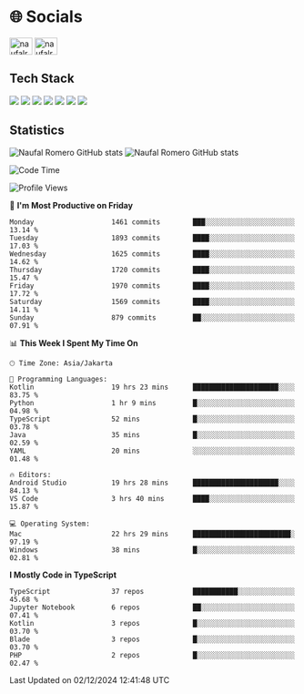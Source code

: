 <h1 align="">🌐 Socials</h1>
<p align="left">
<a href="https://linkedin.com/in/naufal-romero-putra-pratama-9ab816177/" target="blank"><img align="center" src="https://raw.githubusercontent.com/rahuldkjain/github-profile-readme-generator/master/src/images/icons/Social/linked-in-alt.svg" alt="naufalromero" height="30" width="40" /></a>
<a href="https://instagram.com/naufalromero" target="blank"><img align="center" src="https://raw.githubusercontent.com/rahuldkjain/github-profile-readme-generator/master/src/images/icons/Social/instagram.svg" alt="naufalromero" height="30" width="40" /></a>
</p>


<h2 align="">Tech Stack</h2>
<div align="">
  <img src="https://img.shields.io/badge/next.js-000000?style=for-the-badge&logo=nextdotjs&logoColor=white"/>
 <img src="https://img.shields.io/badge/typescript-%23007ACC.svg?style=for-the-badge&logo=typescript&logoColor=white"/>
 <img src="https://img.shields.io/badge/react-%2320232a.svg?style=for-the-badge&logo=react&logoColor=%2361DAFB"/>
 <img src="https://img.shields.io/badge/tailwindcss-%2338B2AC.svg?style=for-the-badge&logo=tailwind-css&logoColor=white"/>
 <img src="https://img.shields.io/badge/Prisma-3982CE?style=for-the-badge&logo=Prisma&logoColor=white"/>
 <img src="https://img.shields.io/badge/javascript-%23323330.svg?style=for-the-badge&logo=javascript&logoColor=%23F7DF1E"/>
 <img src="https://img.shields.io/badge/java-%23ED8B00.svg?style=for-the-badge&logo=openjdk&logoColor=white"/>
</div>


<h2 align="">Statistics</h2>
<div align="">
<img src="https://github-readme-stats-xi-nine-74.vercel.app/api?username=romves&show_icons=true&theme=tokyonight&include_all_commits=true&count_private=true" alt="Naufal Romero GitHub stats"/>
<img src="https://github-readme-stats-xi-nine-74.vercel.app/api/top-langs/?username=romves&theme=tokyonight&hide_border=false&include_all_commits=true&count_private=true&layout=compact" alt="Naufal Romero GitHub stats"/>
</div>

<!--START_SECTION:waka-->
![Code Time](http://img.shields.io/badge/Code%20Time-1%2C790%20hrs%2047%20mins-blue)

![Profile Views](http://img.shields.io/badge/Profile%20Views-1-blue)

📅 **I'm Most Productive on Friday** 

```text
Monday                   1461 commits        ███░░░░░░░░░░░░░░░░░░░░░░   13.14 % 
Tuesday                  1893 commits        ████░░░░░░░░░░░░░░░░░░░░░   17.03 % 
Wednesday                1625 commits        ████░░░░░░░░░░░░░░░░░░░░░   14.62 % 
Thursday                 1720 commits        ████░░░░░░░░░░░░░░░░░░░░░   15.47 % 
Friday                   1970 commits        ████░░░░░░░░░░░░░░░░░░░░░   17.72 % 
Saturday                 1569 commits        ████░░░░░░░░░░░░░░░░░░░░░   14.11 % 
Sunday                   879 commits         ██░░░░░░░░░░░░░░░░░░░░░░░   07.91 % 
```


📊 **This Week I Spent My Time On** 

```text
🕑︎ Time Zone: Asia/Jakarta

💬 Programming Languages: 
Kotlin                   19 hrs 23 mins      █████████████████████░░░░   83.75 % 
Python                   1 hr 9 mins         █░░░░░░░░░░░░░░░░░░░░░░░░   04.98 % 
TypeScript               52 mins             █░░░░░░░░░░░░░░░░░░░░░░░░   03.78 % 
Java                     35 mins             █░░░░░░░░░░░░░░░░░░░░░░░░   02.59 % 
YAML                     20 mins             ░░░░░░░░░░░░░░░░░░░░░░░░░   01.48 % 

🔥 Editors: 
Android Studio           19 hrs 28 mins      █████████████████████░░░░   84.13 % 
VS Code                  3 hrs 40 mins       ████░░░░░░░░░░░░░░░░░░░░░   15.87 % 

💻 Operating System: 
Mac                      22 hrs 29 mins      ████████████████████████░   97.19 % 
Windows                  38 mins             █░░░░░░░░░░░░░░░░░░░░░░░░   02.81 % 
```

**I Mostly Code in TypeScript** 

```text
TypeScript               37 repos            ███████████░░░░░░░░░░░░░░   45.68 % 
Jupyter Notebook         6 repos             ██░░░░░░░░░░░░░░░░░░░░░░░   07.41 % 
Kotlin                   3 repos             █░░░░░░░░░░░░░░░░░░░░░░░░   03.70 % 
Blade                    3 repos             █░░░░░░░░░░░░░░░░░░░░░░░░   03.70 % 
PHP                      2 repos             █░░░░░░░░░░░░░░░░░░░░░░░░   02.47 % 
```




 Last Updated on 02/12/2024 12:41:48 UTC
<!--END_SECTION:waka-->
